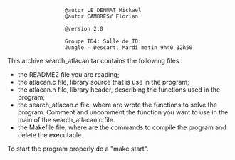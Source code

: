 
                      @autor LE DENMAT Mickael
                      @autor CAMBRESY Florian

                      @version 2.0

                      Groupe TD4: Salle de TD:
                      Jungle - Descart, Mardi matin 9h40 12h50


This archive search_atlacan.tar contains the following files :

- the README2 file you are reading;
- the atlacan.c file, library source that is use in the program;
- the atlacan.h file, library header, describing the functions used in the program;
- the search_atlacan.c file, where are wrote the functions to solve the program. Comment and uncomment the function you want to use in the main of the search_atlacan.c file.
- the Makefile file, where are the commands to compile the program and delete the executable.

To start the program properly do a "make start".
